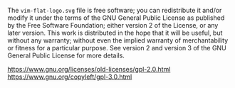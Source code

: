 The `vim-flat-logo.svg` file is free software; you can redistribute it and/or modify it under the terms of the GNU General Public License as published by the Free Software Foundation; either version 2 of the License, or any later version. This work is distributed in the hope that it will be useful, but without any warranty; without even the implied warranty of merchantability or fitness for a particular purpose. See version 2 and version 3 of the GNU General Public License for more details.

https://www.gnu.org/licenses/old-licenses/gpl-2.0.html
https://www.gnu.org/copyleft/gpl-3.0.html
